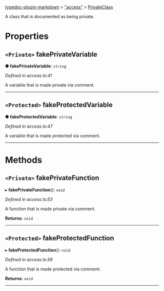 [typedoc-plugin-markdown](../README.md) > ["access"](../modules/_access_.md) > [PrivateClass](../classes/_access_.privateclass.md)

A class that is documented as being private.

# Properties
<a id="fakeprivatevariable"></a>

## `<Private>` fakePrivateVariable

**●  fakePrivateVariable**:  *`string`* 

*Defined in access.ts:41*

A variable that is made private via comment.

___

<a id="fakeprotectedvariable"></a>

## `<Protected>` fakeProtectedVariable

**●  fakeProtectedVariable**:  *`string`* 

*Defined in access.ts:47*

A variable that is made protected via comment.

___

# Methods
<a id="fakeprivatefunction"></a>

## `<Private>` fakePrivateFunction

▸ **fakePrivateFunction**(): `void`

*Defined in access.ts:53*

A function that is made private via comment.

**Returns:** `void`

___

<a id="fakeprotectedfunction"></a>

## `<Protected>` fakeProtectedFunction

▸ **fakeProtectedFunction**(): `void`

*Defined in access.ts:59*

A function that is made protected via comment.

**Returns:** `void`

___

